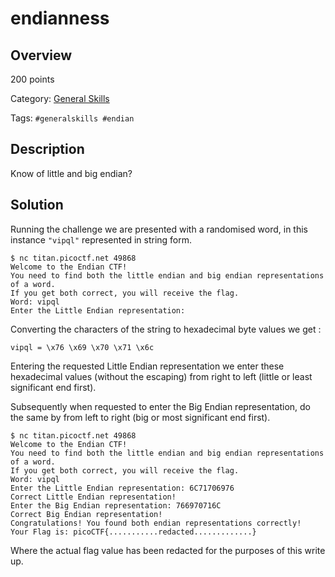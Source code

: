 # endianness #
 
## Overview ##

200 points

Category: [General Skills](../)

Tags: `#generalskills #endian`

## Description ##

Know of little and big endian?

## Solution ##

Running the challenge we are presented with a randomised word, in this instance `"vipql"` represented in string form.

    $ nc titan.picoctf.net 49868
    Welcome to the Endian CTF!
    You need to find both the little endian and big endian representations of a word.
    If you get both correct, you will receive the flag.
    Word: vipql
    Enter the Little Endian representation:

Converting the characters of the string to hexadecimal byte values we get :

    vipql = \x76 \x69 \x70 \x71 \x6c

Entering the requested Little Endian representation we enter these hexadecimal values (without the escaping) from right to left (little or least significant end first).

Subsequently when requested to enter the Big Endian representation, do the same by from left to right (big or most significant end first).

    $ nc titan.picoctf.net 49868
    Welcome to the Endian CTF!
    You need to find both the little endian and big endian representations of a word.
    If you get both correct, you will receive the flag.
    Word: vipql
    Enter the Little Endian representation: 6C71706976
    Correct Little Endian representation!
    Enter the Big Endian representation: 766970716C
    Correct Big Endian representation!
    Congratulations! You found both endian representations correctly!
    Your Flag is: picoCTF{...........redacted.............}

Where the actual flag value has been redacted for the purposes of this write up.
